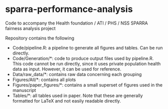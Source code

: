 # sparra-performance-analysis
Code to accompany the Health foundation / ATI / PHS / NSS SPARRA fairness analysis project

Repository contains the following
 - Code/pipeline.R: a pipeline to generate all figures and tables. Can be run directly.
 - Code/Generation/\*: code to produce output files used by pipeline.R. This code cannot be run directly, since it uses private population health data as input. However, it can be used for reference. 
 - Data/raw\_data/\*: contains raw data concerning each grouping
 - Figures/All/\*: contains all plots
 - Figures/paper\_figures/\*: contains a small superset of figures used in the manuscript
 - Tables/\*: all tables used in paper. Note that these are generally formatted for LaTeX and not easily readable directly.
 
